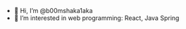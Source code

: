 - 👋 Hi, I’m @b00mshaka1aka
- 👀 I’m interested in web programming: React, Java Spring

<!---
b00mshaka1aka/b00mshaka1aka is a ✨ special ✨ repository because its `README.md` (this file) appears on your GitHub profile.
You can click the Preview link to take a look at your changes.
--->
